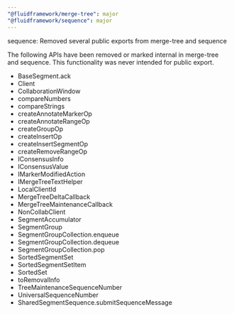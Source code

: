 ```yaml
---
"@fluidframework/merge-tree": major
"@fluidframework/sequence": major
---
```


sequence: Removed several public exports from merge-tree and sequence

The following APIs have been removed or marked internal in merge-tree and sequence. This functionality was never
intended for public export.

- BaseSegment.ack
- Client
- CollaborationWindow
- compareNumbers
- compareStrings
- createAnnotateMarkerOp
- createAnnotateRangeOp
- createGroupOp
- createInsertOp
- createInsertSegmentOp
- createRemoveRangeOp
- IConsensusInfo
- IConsensusValue
- IMarkerModifiedAction
- IMergeTreeTextHelper
- LocalClientId
- MergeTreeDeltaCallback
- MergeTreeMaintenanceCallback
- NonCollabClient
- SegmentAccumulator
- SegmentGroup
- SegmentGroupCollection.enqueue
- SegmentGroupCollection.dequeue
- SegmentGroupCollection.pop
- SortedSegmentSet
- SortedSegmentSetItem
- SortedSet
- toRemovalInfo
- TreeMaintenanceSequenceNumber
- UniversalSequenceNumber
- SharedSegmentSequence.submitSequenceMessage
